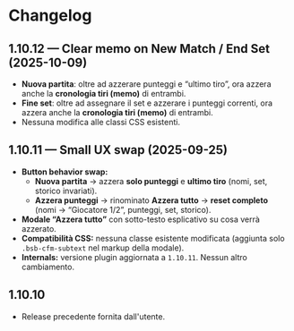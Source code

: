 # Changelog

## 1.10.12 — Clear memo on New Match / End Set (2025-10-09)
- **Nuova partita**: oltre ad azzerare punteggi e “ultimo tiro”, ora azzera anche la **cronologia tiri (memo)** di entrambi.
- **Fine set**: oltre ad assegnare il set e azzerare i punteggi correnti, ora azzera anche la **cronologia tiri (memo)** di entrambi.
- Nessuna modifica alle classi CSS esistenti.

## 1.10.11 — Small UX swap (2025-09-25)
- **Button behavior swap:**
  - **Nuova partita** → azzera **solo punteggi** e **ultimo tiro** (nomi, set, storico invariati).
  - **Azzera punteggi** → rinominato **Azzera tutto** → **reset completo** (nomi → “Giocatore 1/2”, punteggi, set, storico).
- **Modale “Azzera tutto”** con sotto-testo esplicativo su cosa verrà azzerato.
- **Compatibilità CSS:** nessuna classe esistente modificata (aggiunta solo `.bsb-cfm-subtext` nel markup della modale).
- **Internals:** versione plugin aggiornata a `1.10.11`. Nessun altro cambiamento.

## 1.10.10
- Release precedente fornita dall'utente.
